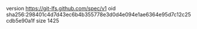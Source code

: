 version https://git-lfs.github.com/spec/v1
oid sha256:298401c4d7d43ec6b4b355778e3d0d4e094e1ae6364e95d7c12c25cdb5e90a1f
size 1425
